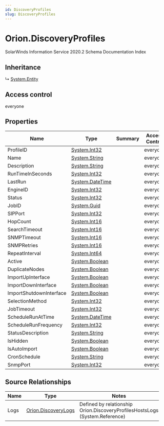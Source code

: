 ```yaml
---
id: DiscoveryProfiles
slug: DiscoveryProfiles
---
```


# Orion.DiscoveryProfiles

SolarWinds Information Service 2020.2 Schema Documentation Index

## Inheritance

↳ [System.Entity](./../System/Entity)

## Access control

everyone

## Properties

| Name | Type | Summary | Access Control |
| ------ | ------ | ------ | ------ |
| ProfileID | [System.Int32](https://docs.microsoft.com/en-us/dotnet/api/system.int32) |  | everyone |
| Name | [System.String](https://docs.microsoft.com/en-us/dotnet/api/system.string) |  | everyone |
| Description | [System.String](https://docs.microsoft.com/en-us/dotnet/api/system.string) |  | everyone |
| RunTimeInSeconds | [System.Int32](https://docs.microsoft.com/en-us/dotnet/api/system.int32) |  | everyone |
| LastRun | [System.DateTime](https://docs.microsoft.com/en-us/dotnet/api/system.datetime) |  | everyone |
| EngineID | [System.Int32](https://docs.microsoft.com/en-us/dotnet/api/system.int32) |  | everyone |
| Status | [System.Int32](https://docs.microsoft.com/en-us/dotnet/api/system.int32) |  | everyone |
| JobID | [System.Guid](https://docs.microsoft.com/en-us/dotnet/api/system.guid) |  | everyone |
| SIPPort | [System.Int32](https://docs.microsoft.com/en-us/dotnet/api/system.int32) |  | everyone |
| HopCount | [System.Int16](https://docs.microsoft.com/en-us/dotnet/api/system.int16) |  | everyone |
| SearchTimeout | [System.Int16](https://docs.microsoft.com/en-us/dotnet/api/system.int16) |  | everyone |
| SNMPTimeout | [System.Int16](https://docs.microsoft.com/en-us/dotnet/api/system.int16) |  | everyone |
| SNMPRetries | [System.Int16](https://docs.microsoft.com/en-us/dotnet/api/system.int16) |  | everyone |
| RepeatInterval | [System.Int64](https://docs.microsoft.com/en-us/dotnet/api/system.int64) |  | everyone |
| Active | [System.Boolean](https://docs.microsoft.com/en-us/dotnet/api/system.boolean) |  | everyone |
| DuplicateNodes | [System.Boolean](https://docs.microsoft.com/en-us/dotnet/api/system.boolean) |  | everyone |
| ImportUpInterface | [System.Boolean](https://docs.microsoft.com/en-us/dotnet/api/system.boolean) |  | everyone |
| ImportDownInterface | [System.Boolean](https://docs.microsoft.com/en-us/dotnet/api/system.boolean) |  | everyone |
| ImportShutdownInterface | [System.Boolean](https://docs.microsoft.com/en-us/dotnet/api/system.boolean) |  | everyone |
| SelectionMethod | [System.Int32](https://docs.microsoft.com/en-us/dotnet/api/system.int32) |  | everyone |
| JobTimeout | [System.Int32](https://docs.microsoft.com/en-us/dotnet/api/system.int32) |  | everyone |
| ScheduleRunAtTime | [System.DateTime](https://docs.microsoft.com/en-us/dotnet/api/system.datetime) |  | everyone |
| ScheduleRunFrequency | [System.Int32](https://docs.microsoft.com/en-us/dotnet/api/system.int32) |  | everyone |
| StatusDescription | [System.String](https://docs.microsoft.com/en-us/dotnet/api/system.string) |  | everyone |
| IsHidden | [System.Boolean](https://docs.microsoft.com/en-us/dotnet/api/system.boolean) |  | everyone |
| IsAutoImport | [System.Boolean](https://docs.microsoft.com/en-us/dotnet/api/system.boolean) |  | everyone |
| CronSchedule | [System.String](https://docs.microsoft.com/en-us/dotnet/api/system.string) |  | everyone |
| SnmpPort | [System.Int32](https://docs.microsoft.com/en-us/dotnet/api/system.int32) |  | everyone |

## Source Relationships

| Name | Type | Notes |
| ------ | ------ | ------ |
| Logs | [Orion.DiscoveryLogs](./../Orion/DiscoveryLogs) | Defined by relationship Orion.DiscoveryProfilesHostsLogs (System.Reference) |

